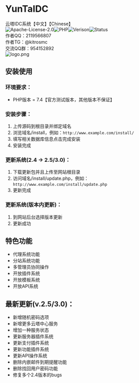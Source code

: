 # YunTaIDC
云塔IDC系统【中文】【Chinese】  
![Apache-License-2.0](https://badgen.net/badge/License/GPL-3.0/purple)![PHP](https://badgen.net/badge/PHP/7.4.0/orange)![Verison](https://badgen.net/badge/Verison/V0.2.5.00/cyan)![Status](https://badgen.net/badge/Status/Failure/red)  
作者QQ：2119566807  
作者TG：@kitrosmc  
交流QQ群：954152892  
![logo.png](https://s2.ax1x.com/2020/03/04/3o6PHS.png)
## 安装使用
### 环境要求：
- PHP版本 = 7.4【官方测试版本，其他版本不保证】
### 安装步骤：
1. 上传源码到根目录并绑定域名
2. 浏览域名/install，例如：`http://www.example.com/install/`
3. 填写相关数据库信息点击完成安装
4. 安装完成
### 更新系统(2.4 -> 2.5/3.0)：
1. 下载更新包并且上传至网站根目录
2. 访问域名/install/update.php，例如：`http://www.example.com/install/update.php`
3. 更新完成
### 更新系统(版本内更新)：
1. 到网站后台选择版本更新
2. 更新成功
## 特色功能
- 代理系统功能
- 分站系统功能
- 多管理员协同操作
- 开放插件系统
- 开放模板系统
- 开放API系统
## 最新更新(v.2.5/3.0)：
- 新增随机密码选项
- 新增更多云塔中心服务
- 增加一种服务状态
- 更新服务器插件系统
- 更新支付插件系统
- 更新功能插件系统
- 更新API操作系统
- 删除内嵌邮件到期提醒功能
- 删除找回用户密码功能
- 修复多个2.4版本的bugs